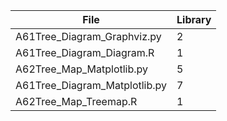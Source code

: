 | File                                 |        Library | 
|--------------------------------------|----------------|
| A61Tree_Diagram_Graphviz.py          |              2 | 
| A61Tree_Diagram_Diagram.R            |              1 | 
| A62Tree_Map_Matplotlib.py            |              5 | 
| A61Tree_Diagram_Matplotlib.py        |              7 | 
| A62Tree_Map_Treemap.R                |              1 | 
